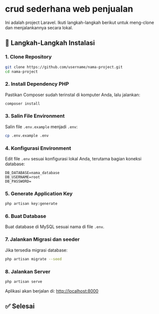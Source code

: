 # crud sederhana web penjualan

Ini adalah project Laravel. Ikuti langkah-langkah berikut untuk meng-clone dan menjalankannya secara lokal.

## 🚀 Langkah-Langkah Instalasi

### 1. Clone Repository

```bash
git clone https://github.com/username/nama-project.git
cd nama-project
```

### 2. Install Dependency PHP

Pastikan Composer sudah terinstal di komputer Anda, lalu jalankan:

```bash
composer install
```

### 3. Salin File Environment

Salin file `.env.example` menjadi `.env`:

```bash
cp .env.example .env
```

### 4. Konfigurasi Environment

Edit file `.env` sesuai konfigurasi lokal Anda, terutama bagian koneksi database:

```env
DB_DATABASE=nama_database
DB_USERNAME=root
DB_PASSWORD=
```

### 5. Generate Application Key

```bash
php artisan key:generate
```

### 6. Buat Database

Buat database di MySQL sesuai nama di file `.env`.

### 7. Jalankan Migrasi dan seeder 

Jika tersedia migrasi database:

```bash
php artisan migrate --seed
```

### 8. Jalankan Server

```bash
php artisan serve
```

Aplikasi akan berjalan di: [http://localhost:8000](http://localhost:8000)


## ✅ Selesai


